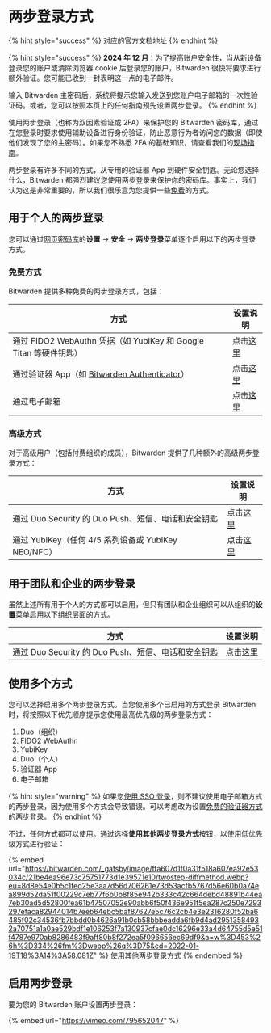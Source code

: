 # 两步登录方式

{% hint style="success" %}
对应的[官方文档地址](https://bitwarden.com/help/article/setup-two-step-login/)
{% endhint %}

{% hint style="success" %}
**2024 年 12 月**：为了提高账户安全性，当从新设备登录您的账户或清除浏览器 cookie 后登录您的账户，Bitwarden 很快将要求进行额外验证。您可能已收到一封表明这一点的电子邮件。

输入 Bitwarden 主密码后，系统将提示您输入发送到您账户电子邮箱的一次性验证码。或者，您可以按照本页上的任何指南预先设置两步登录。
{% endhint %}

使用两步登录（也称为双因素验证或 2FA）来保护您的 Bitwarden 密码库，通过在您登录时要求使用辅助设备进行身份验证，防止恶意行为者访问您的数据（即使他们发现了您的主密码）。如果您不熟悉 2FA 的基础知识，请查看我们的[现场指南](../field-guide-for-two-step-login.md)。

两步登录有许多不同的方式，从专用的验证器 App 到硬件安全钥匙。无论您选择什么，Bitwarden 都强烈建议您使用两步登录来保护你的密码库。事实上，我们认为这是非常重要的，所以我们很乐意为您提供一些[免费](two-step-login-methods.md#free-methods)的方式。

## 用于个人的两步登录 <a href="#two-step-login-for-individuals" id="two-step-login-for-individuals"></a>

您可以通过[网页密码库](../../../getting-started/getting-started-webvault.md)的**设置** → **安全** → **两步登录**菜单逐个启用以下的两步登录方式。

### 免费方式 <a href="#free-methods" id="free-methods"></a>

Bitwarden 提供多种免费的两步登录方式，包括：

| 方式                                                                                                  | 设置说明                                        |
| --------------------------------------------------------------------------------------------------- | ------------------------------------------- |
| 通过 FIDO2 WebAuthn 凭据（如 YubiKey 和 Google Titan 等硬件钥匙）                                                | 点击[这里](two-step-login-via-fido.md)          |
| 通过验证器 App（如 [Bitwarden Authenticator](../../../bitwarden-authenticator/bitwarden-authenticator.md)） | 点击[这里](two-step-login-via-authenticator.md) |
| 通过电子邮箱                                                                                              | 点击[这里](two-step-login-via-email.md)         |

### 高级方式 <a href="#premium-methods" id="premium-methods"></a>

对于高级用户（包括付费组织的成员），Bitwarden 提供了几种额外的高级两步登录方式：

| 方式                                       | 设置说明                                  |
| ---------------------------------------- | ------------------------------------- |
| 通过 Duo Security 的 Duo Push、短信、电话和安全钥匙    | 点击[这里](two-step-login-via-duo.md)     |
| 通过 YubiKey（任何 4/5 系列设备或 YubiKey NEO/NFC） | 点击[这里](two-step-login-via-yubikey.md) |

## 用于团队和企业的两步登录 <a href="#two-step-login-for-teams-and-enterprise" id="two-step-login-for-teams-and-enterprise"></a>

虽然上述所有用于个人的方式都可以启用，但只有团队和企业组织可以从组织的**设置**菜单启用以下组织层面的方式。

| 方式                                    | 设置说明                              |
| ------------------------------------- | --------------------------------- |
| 通过 Duo Security 的 Duo Push、短信、电话和安全钥匙 | 点击[这里](two-step-login-via-duo.md) |

## 使用多个方式 <a href="#using-multiple-methods" id="using-multiple-methods"></a>

您可以选择启用多个两步登录方式。当您使用多个已启用的方式登录 Bitwarden 时，将按照以下优先顺序提示您使用最高优先级的两步登录方式：

1. Duo（组织）
2. FIDO2 WebAuthn
3. YubiKey
4. Duo（个人）
5. 验证器 App
6. 电子邮箱

{% hint style="warning" %}
如果您[使用 SSO 登录](../../log-in-and-unlock/using-single-sign-on/using-login-with-sso.md)，则不建议使用电子邮箱方式的两步登录，因为使用多个方式会导致错误。可以考虑改为设置[免费的验证器方式的两步登录](two-step-login-via-authenticator.md)。
{% endhint %}

不过，任何方式都可以使用。通过选择**使用其他两步登录方式**按钮，以使用低优先级方式进行验证：

{% embed url="https://bitwarden.com/_gatsby/image/ffa607d1f0a31f518a607ea92e53034c/21be4ea96e73c75751773d1e39571e10/twostep-diffmethod.webp?eu=8d8e54e0b5c1fed25e3aa7d56d706261e73d53acfb5767d56e60b0a74ea899d52da51f00229c7eb77f6b0b8f85e942b333c42c664debd48891b44ea7eb30ad5d52800fea61b47507052e90abb6f50f436e951f5ea287c250e7293297efaca82944014b7eeb64ebc5baf87627e5c76c2cb4e3e2316280f52ba6485f02c34536fb7bbdd0b4626a91b0cb58bbbeadda6fb9d4ad29513584932a70751a1a0ae529bdf1e106253f7a130937cfae0dc16296e33a4d64755d5e51f4787e970ab8286483f9aff80b8f272ea5f096656ec69df9&a=w%3D453%26h%3D334%26fm%3Dwebp%26q%3D75&cd=2022-01-19T18%3A14%3A58.081Z" %}
使用其他两步登录方式
{% endembed %}

## 启用两步登录 <a href="#enabling-two-step-login" id="enabling-two-step-login"></a>

要为您的 Bitwarden 账户设置两步登录：

{% embed url="https://vimeo.com/795652047" %}
